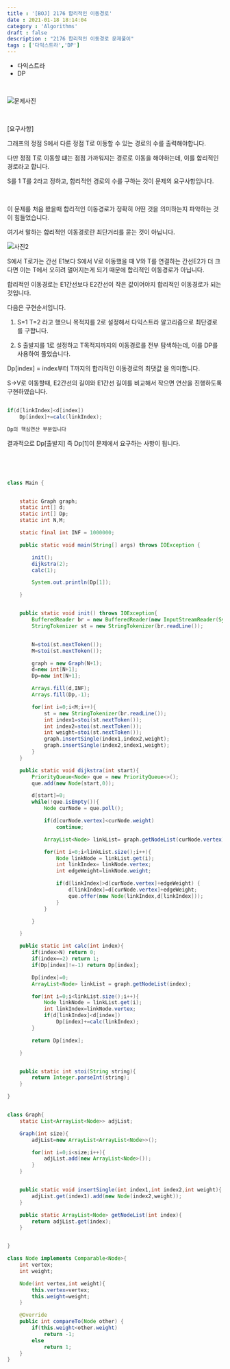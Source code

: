 ```yaml
---
title : '[BOJ] 2176 합리적인 이동경로'
date : 2021-01-18 18:14:04
category : 'Algorithms'
draft : false
description : "2176 합리적인 이동경로 문제풀이"
tags : ['다익스트라','DP']
---
```


* 다익스트라
* DP

<br/>

![문제사진](https://user-images.githubusercontent.com/57346393/104889349-6f84f500-59b1-11eb-8ef5-1715d651d9ee.png)

<br/>

[요구사항]

그래프의 정점 S에서 다른 정점 T로 이동할 수 있는 경로의 수를 출력해야합니다.

다만 정점 T로 이동할 떄는 점점 가까워지는 경로로 이동을 해야하는데, 이를 합리적인 경로라고 합니다. 

S를 1 T를 2라고 정하고, 합리적인 경로의 수를 구하는 것이 문제의 요구사항입니다.

<br/>

이 문제를 처음 봤을때 합리적인 이동경로가 정확히 어떤 것을 의미하는지 파악하는 것이 힘들었습니다. 

여기서 말하는 합리적인 이동경로란 최단거리를 묻는 것이 아닙니다.

![사진2](https://user-images.githubusercontent.com/57346393/104891365-2bdfba80-59b4-11eb-91b6-038b714bc17d.png)

S에서 T로가는 간선 E1보다 S에서 V로 이동했을 때 V와 T를 연결하는 간선E2가 더 크다면 이는 T에서 오히려 멀어지는게 되기 때문에 합리적인 이동경로가 아닙니다.

합리적인 이동경로는 E1간선보다 E2간선이 작은 값이어야지 합리적인 이동경로가 되는 것입니다.


다음은 구현순서입니다.

1) S=1 T=2 라고 했으니 목적지를 2로 설정해서 다익스트라 알고리즘으로 최단경로를 구합니다.

2) S 출발지를 1로 설정하고 T목적지까지의 이동경로를 전부 탐색하는데, 이를 DP를 사용하여 풀었습니다.

Dp[index] = index부터 T까지의 합리적인 이동경로의 최댓값 을 의미합니다.

S->V로 이동할때, E2간선의 길이와 E1간선 길이를 비교해서 작으면 연산을 진행하도록 구현하였습니다.

```java

if(d[linkIndex]<d[index])
    Dp[index]+=calc(linkIndex);

Dp의 핵심연산 부분입니다

```

결과적으로 Dp[출발지] 즉 Dp[1]이 문제에서 요구하는 사항이 됩니다.



<br/> <br/>

```java

class Main {


    static Graph graph;
    static int[] d;
    static int[] Dp;
    static int N,M;

    static final int INF = 1000000;

    public static void main(String[] args) throws IOException {

        init();
        dijkstra(2);
        calc(1);

        System.out.println(Dp[1]);

    }


    public static void init() throws IOException{
        BufferedReader br = new BufferedReader(new InputStreamReader(System.in));
        StringTokenizer st = new StringTokenizer(br.readLine());


        N=stoi(st.nextToken());
        M=stoi(st.nextToken());

        graph = new Graph(N+1);
        d=new int[N+1];
        Dp=new int[N+1];

        Arrays.fill(d,INF);
        Arrays.fill(Dp,-1);

        for(int i=0;i<M;i++){
            st = new StringTokenizer(br.readLine());
            int index1=stoi(st.nextToken());
            int index2=stoi(st.nextToken());
            int weight=stoi(st.nextToken());
            graph.insertSingle(index1,index2,weight);
            graph.insertSingle(index2,index1,weight);
        }
    }

    public static void dijkstra(int start){
        PriorityQueue<Node> que = new PriorityQueue<>();
        que.add(new Node(start,0));

        d[start]=0;
        while(!que.isEmpty()){
            Node curNode = que.poll();

            if(d[curNode.vertex]<curNode.weight)
                continue;

            ArrayList<Node> linkList= graph.getNodeList(curNode.vertex);

            for(int i=0;i<linkList.size();i++){
                Node linkNode = linkList.get(i);
                int linkIndex= linkNode.vertex;
                int edgeWeight=linkNode.weight;

                if(d[linkIndex]>d[curNode.vertex]+edgeWeight) {
                    d[linkIndex]=d[curNode.vertex]+edgeWeight;
                    que.offer(new Node(linkIndex,d[linkIndex]));
                }
            }

        }

    }

    public static int calc(int index){
        if(index>N) return 0;
        if(index==2) return 1;
        if(Dp[index]!=-1) return Dp[index];

        Dp[index]=0;
        ArrayList<Node> linkList = graph.getNodeList(index);

        for(int i=0;i<linkList.size();i++){
            Node linkNode = linkList.get(i);
            int linkIndex=linkNode.vertex;
            if(d[linkIndex]<d[index])
                Dp[index]+=calc(linkIndex);
        }

        return Dp[index];

    }


    public static int stoi(String string){
        return Integer.parseInt(string);
    }

}


class Graph{
    static List<ArrayList<Node>> adjList;

    Graph(int size){
        adjList=new ArrayList<ArrayList<Node>>();

        for(int i=0;i<size;i++){
            adjList.add(new ArrayList<Node>());
        }
    }


    public static void insertSingle(int index1,int index2,int weight){
        adjList.get(index1).add(new Node(index2,weight));
    }

    public static ArrayList<Node> getNodeList(int index){
        return adjList.get(index);
    }


}

class Node implements Comparable<Node>{
    int vertex;
    int weight;

    Node(int vertex,int weight){
        this.vertex=vertex;
        this.weight=weight;
    }

    @Override
    public int compareTo(Node other) {
        if(this.weight<other.weight)
            return -1;
        else
            return 1;
    }
}

```